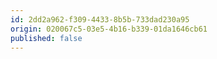 ```yaml
---
id: 2dd2a962-f309-4433-8b5b-733dad230a95
origin: 020067c5-03e5-4b16-b339-01da1646cb61
published: false
---
```

